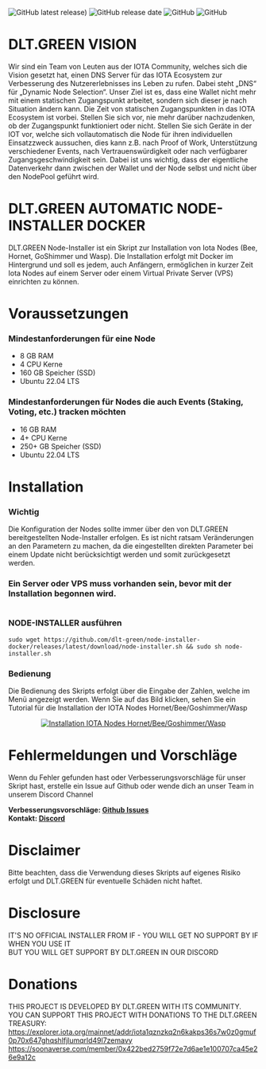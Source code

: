 ![GitHub latest release)](https://img.shields.io/github/v/release/dlt-green/node-installer-docker) ![GitHub release date](https://img.shields.io/github/release-date/dlt-green/node-installer-docker) ![GitHub](https://img.shields.io/github/contributors/dlt-green/node-installer-docker) ![GitHub](https://img.shields.io/github/license/dlt-green/node-installer-docker)

# DLT.GREEN VISION
Wir sind ein Team von Leuten aus der IOTA Community, welches sich die Vision gesetzt hat, einen DNS Server für das IOTA Ecosystem zur Verbesserung des Nutzererlebnisses ins Leben zu rufen. Dabei steht „DNS“ für „Dynamic Node Selection“. Unser Ziel ist es, dass eine Wallet nicht mehr mit einem statischen Zugangspunkt arbeitet, sondern sich dieser je nach Situation ändern kann. Die Zeit von statischen Zugangspunkten in das IOTA Ecosystem ist vorbei. Stellen Sie sich vor, nie mehr darüber nachzudenken, ob der Zugangspunkt funktioniert oder nicht. Stellen Sie sich Geräte in der IOT vor, welche sich vollautomatisch die Node für ihren individuellen Einsatzzweck aussuchen, dies kann z.B. nach Proof of Work, Unterstützung verschiedener Events, nach Vertrauenswürdigkeit oder nach verfügbarer Zugangsgeschwindigkeit sein. Dabei ist uns wichtig, dass der eigentliche Datenverkehr dann zwischen der Wallet und der Node selbst und nicht über den NodePool geführt wird.

# DLT.GREEN AUTOMATIC NODE-INSTALLER DOCKER
DLT.GREEN Node-Installer ist ein Skript zur Installation von Iota Nodes (Bee, Hornet, GoShimmer und Wasp). Die Installation erfolgt mit Docker im Hintergrund und soll es jedem, auch Anfängern, ermöglichen in kurzer Zeit Iota Nodes auf einem Server oder einem Virtual Private Server (VPS) einrichten zu können.

# Voraussetzungen
### Mindestanforderungen für eine Node
 - 8 GB RAM 
 - 4 CPU Kerne
 - 160 GB Speicher (SSD)
 - Ubuntu 22.04 LTS

### Mindestanforderungen für Nodes die auch Events (Staking, Voting, etc.) tracken möchten
 - 16 GB RAM 
 - 4+ CPU Kerne 
 - 250+ GB Speicher (SSD)
 - Ubuntu 22.04 LTS

# Installation
### Wichtig
Die Konfiguration der Nodes sollte immer über den von DLT.GREEN bereitgestellten Node-Installer erfolgen. Es ist nicht ratsam Veränderungen an den Parametern zu machen, da die eingestellten direkten Parameter bei einem Update nicht berücksichtigt werden und somit zurückgesetzt werden.

### Ein Server oder VPS muss vorhanden sein, bevor mit der Installation begonnen wird.

#

### NODE-INSTALLER ausführen
```console
sudo wget https://github.com/dlt-green/node-installer-docker/releases/latest/download/node-installer.sh && sudo sh node-installer.sh
```

### Bedienung
Die Bedienung des Skripts erfolgt über die Eingabe der Zahlen, welche im Menü angezeigt werden.
Wenn Sie auf das Bild klicken, sehen Sie ein Tutorial für die Installation der IOTA Nodes Hornet/Bee/Goshimmer/Wasp

<div align="center">
      <a href="https://www.youtube.com/embed/8QkvdLCL7K8">
      <img src="https://user-images.githubusercontent.com/89119285/184715070-5f8b2f84-06ec-4cc2-af43-8a59cbcb760f.png"
      alt="Installation IOTA Nodes Hornet/Bee/Goshimmer/Wasp">
      </a>
</div>

# Fehlermeldungen und Vorschläge
Wenn du Fehler gefunden hast oder Verbesserungsvorschläge für unser Skript hast, erstelle ein Issue auf Github oder wende dich an unser Team in unserem Discord Channel

<b>Verbesserungsvorschläge: <a href="https://github.com/dlt-green/node-installer-docker/issues">Github Issues</a></b><br>
<b>Kontakt: <a href="https://discord.com/invite/jcjtARQuG2">Discord</a></b>

# Disclaimer
Bitte beachten, dass die Verwendung dieses Skripts auf eigenes Risiko erfolgt und DLT.GREEN für eventuelle Schäden nicht haftet.

# Disclosure
IT'S NO OFFICIAL INSTALLER FROM IF - YOU WILL GET NO SUPPORT BY IF WHEN YOU USE IT  
BUT YOU WILL GET SUPPORT BY DLT.GREEN IN OUR DISCORD

# Donations
THIS PROJECT IS DEVELOPED BY DLT.GREEN WITH ITS COMMUNITY.  
YOU CAN SUPPORT THIS PROJECT WITH DONATIONS TO THE DLT.GREEN TREASURY:  
https://explorer.iota.org/mainnet/addr/iota1qznzkq2n6kakps36s7w0z0gmuf0p70x647ghqshlfjlumqrld49l7zemavy
https://soonaverse.com/member/0x422bed2759f72e7d6ae1e100707ca45e26e9a12c
